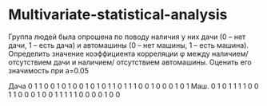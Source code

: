 # Multivariate-statistical-analysis

Группа людей была опрошена по поводу наличия у них дачи (0 – нет дачи, 1 – есть дача) 
и автомашины (0 – нет машины, 1 – есть машина). Определить значение коэффициента корреляции φ 
между наличием/ отсутствием дачи и наличием/ отсутствием автомашины. Оценить его значимость при a=0.05

Дача  0  1  1  0  0  1  0  1  0  0  1  0  1  0  1  1  0  1  1  1  0  0  1  0  0  0  1  0  1
Маш.  0  1  0  1  1  1  1  0  0  1  1  0  0  0  1  0  0  1  1  1  1  1  0  0  0  0  1  0  0
